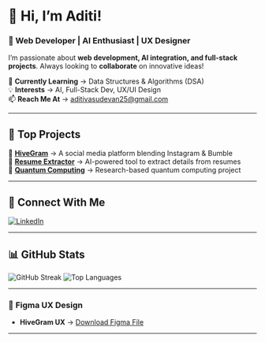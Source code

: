 # 👋 Hi, I’m Aditi!  
### 🚀 Web Developer | AI Enthusiast | UX Designer  

I’m passionate about **web development, AI integration, and full-stack projects**. Always looking to **collaborate** on innovative ideas!  

🌱 **Currently Learning** → Data Structures & Algorithms (DSA)  
💡 **Interests** → AI, Full-Stack Dev, UX/UI Design  
📫 **Reach Me At** → [aditivasudevan25@gmail.com](mailto:aditivasudevan25@gmail.com)  

---

## 📌 **Top Projects**  
🔹 **[HiveGram](https://github.com/aditiv101/HiveGram-)** → A social media platform blending Instagram & Bumble  
🔹 **[Resume Extractor](https://github.com/aditiv101/resume-extractor)** → AI-powered tool to extract details from resumes  
🔹 **[Quantum Computing](https://github.com/aditiv101/quantum-computing)** → Research-based quantum computing project  


---

## 🔗 **Connect With Me**  
[![LinkedIn](https://img.shields.io/badge/LinkedIn-blue?logo=linkedin&logoColor=white)](https://www.linkedin.com/in/aditi-vasudevan-6072a024b/) 

---

## 📊 **GitHub Stats**  
![GitHub Streak](https://streak-stats.demolab.com/?user=aditiv101&theme=dark&hide_border=true)
![Top Languages](https://github-readme-stats.vercel.app/api/top-langs/?username=aditiv101&layout=compact&theme=dark)  

---

### 🎨 **Figma UX Design**  
- **HiveGram UX** → [Download Figma File](https://github.com/aditiv101/HiveGram-/blob/main/HiveGram_UX.fig)  

---
